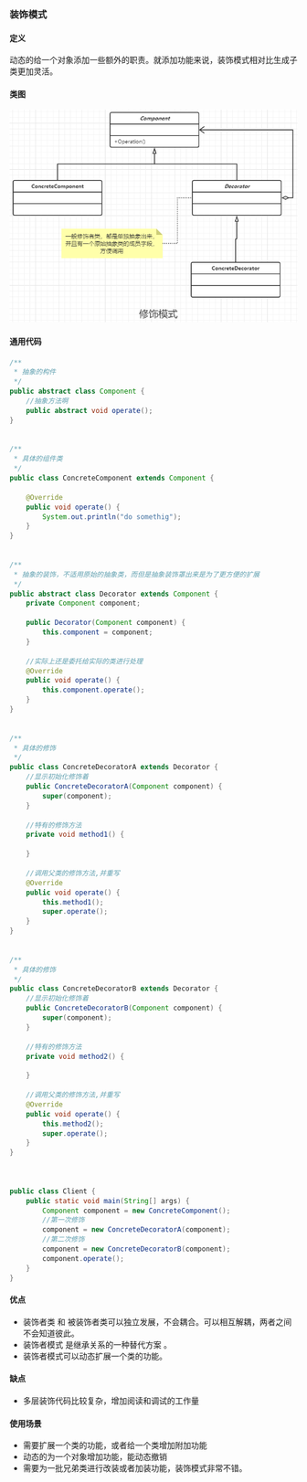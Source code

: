 ### 装饰模式

#### 定义

动态的给一个对象添加一些额外的职责。就添加功能来说，装饰模式相对比生成子类更加灵活。

#### 类图

![](202012250822.png)

#### 通用代码

```java
/**
 * 抽象的构件
 */
public abstract class Component {
    //抽象方法啊
    public abstract void operate();
}


/**
 * 具体的组件类
 */
public class ConcreteComponent extends Component {

    @Override
    public void operate() {
        System.out.println("do somethig");
    }
}


/**
 * 抽象的装饰，不适用原始的抽象类，而但是抽象装饰罩出来是为了更方便的扩展
 */
public abstract class Decorator extends Component {
    private Component component;

    public Decorator(Component component) {
        this.component = component;
    }

    //实际上还是委托给实际的类进行处理
    @Override
    public void operate() {
        this.component.operate();
    }
}


/**
 * 具体的修饰
 */
public class ConcreteDecoratorA extends Decorator {
    //显示初始化修饰着
    public ConcreteDecoratorA(Component component) {
        super(component);
    }

    //特有的修饰方法
    private void method1() {

    }

    //调用父类的修饰方法,并重写
    @Override
    public void operate() {
        this.method1();
        super.operate();
    }
}


/**
 * 具体的修饰
 */
public class ConcreteDecoratorB extends Decorator {
    //显示初始化修饰着
    public ConcreteDecoratorB(Component component) {
        super(component);
    }

    //特有的修饰方法
    private void method2() {

    }

    //调用父类的修饰方法,并重写
    @Override
    public void operate() {
        this.method2();
        super.operate();
    }
}



public class Client {
    public static void main(String[] args) {
        Component component = new ConcreteComponent();
        //第一次修饰
        component = new ConcreteDecoratorA(component);
        //第二次修饰
        component = new ConcreteDecoratorB(component);
        component.operate();
    }
}

```

#### 优点

- 装饰者类 和 被装饰者类可以独立发展，不会耦合。可以相互解耦，两者之间不会知道彼此。
- 装饰者模式 是继承关系的一种替代方案 。
- 装饰者模式可以动态扩展一个类的功能。

#### 缺点

- 多层装饰代码比较复杂，增加阅读和调试的工作量

#### 使用场景

- 需要扩展一个类的功能，或者给一个类增加附加功能
- 动态的为一个对象增加功能，能动态撤销
- 需要为一批兄弟类进行改装或者加装功能，装饰模式非常不错。